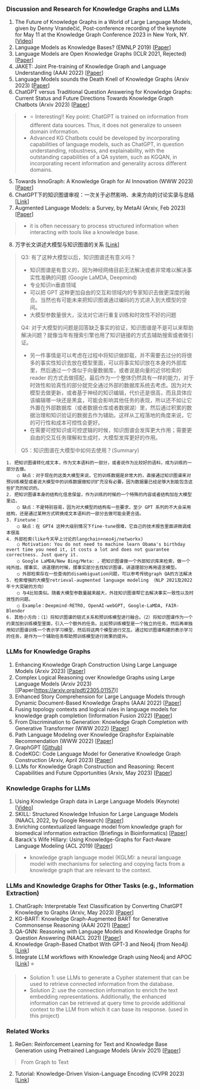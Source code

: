 ### Discussion and Research for Knowledge Graphs and LLMs
1. The Future of Knowledge Graphs in a World of Large Language Models, given by Denny Vrandečić, Post-conference recording of the keynote for May 11 at the Knowledge Graph Conference 2023 in New York, NY. [[Video](https://www.youtube.com/watch?v=WqYBx2gB6vA)]
2. Language Models as Knowledge Bases? (EMNLP 2019) [[Paper](https://aclanthology.org/D19-1250.pdf)]
3. Language Models are Open Knowledge Graphs (ICLR 2021, Rejected) [[Paper](https://openreview.net/forum?id=aRTRjVPkm-)]
4. JAKET: Joint Pre-training of Knowledge Graph and Language Understanding (AAAI 2022) [[Paper](https://ojs.aaai.org/index.php/AAAI/article/view/21417/21166)]
5. Language Models sounds the Death Knell of Knowledge Graphs (Arxiv 2023) [[Paper](https://arxiv.org/abs/2301.03980)]
6. ChatGPT versus Traditional Question Answering for Knowledge Graphs: Current Status and Future Directions Towards Knowledge Graph Chatbots (Arxiv 2023) [[Paper](https://arxiv.org/abs/2302.06466)]
> * ⭐ Interesting!! Key point: ChatGPT is trained on information from different data sources. Thus, it does not generalize to unseen domain information.
> * Advanced KG Chatbots could be developed by incorporating capabilities of language models, such as ChatGPT, in question understanding, robustness, and explainability, with the
outstanding capabilities of a QA system, such as KGQAN, in incorporating recent information and generality across different domains.
5. Towards InnoGraph: A Knowledge Graph for AI Innovation (WWW 2023) [[Paper](https://dl.acm.org/doi/pdf/10.1145/3543873.3587614)]
6. ChatGPT下的知识图谱审视：一次关于必然影响、未来方向的讨论实录与总结 [[Link](https://www.kuxai.com/article/814)]
7. Augmented Language Models: a Survey, by MetaAI (Arxiv, Feb 2023) [[Paper](https://arxiv.org/pdf/2302.07842.pdf)]
> * it is often necessary to process structured information when interacting with tools like a knowledge base.
8. 万字长文讲述大模型与知识图谱的关系 [[Link](https://zhuanlan.zhihu.com/p/626433991)]
> Q3: 有了这种大模型以后，知识图谱还有意义吗？
> * 知识图谱是有意义的，因为神经网络目前无法解决或者非常难以解决事实性准确的问题 (Google LaMDA, Deepmind)
> * 专业知识in垂直领域
> * 可以把 GPT 这种更加自由的交互和领域内的专家知识去做更深度的融合。当然也有可能未来把知识图谱通过编码的方式进入到大模型的空间。
> * 大模型参数量很大，没法对它进行重复训练和时效性不好的问题
> 
> Q4: 对于大模型的问题是回答缺乏事实的验证，知识图谱是不是可以来帮助解决问题？就像当年有搜索引擎也用了知识链接的方式去辅助搜索或者做引证。
> * 另一件事情是可以考虑在过程中将知识做卸载，并不需要去过分的将很多的事实性知识去放在模型里面，可以将事实知识放在本身的外部库里，然后通过一个类似于向量数据库，或者说是向量的近邻检索的 reader 的方式去做搭配，最后作为一个整体仍然具有一样的能力，对于时效性和验真性的部分就完全通过外部的数据库系统去考虑。因为对大模型去做更新，或者基于神经的知识编辑，代价还是很高，而且具体应该编辑哪一块还是黑盒，可能会影响其他任务的表现，所以还不如让它外置在外部数据库（或者数据仓库或者数据湖）里，然后通过积累的数据治理和知识验证的数据去作为辅助。这样从工程落地的角度来说，它的可行性和成本可控性会更好。
> * 在需要可控知识或可控逻辑的时候，知识图谱会发挥更大作用；需要更自由的交互任务理解和生成时，大模型发挥更好的作用。
> 
> Q5：知识图谱在大模型中如何去使用？(Summary)

	1. 把知识图谱转化成文本，作为文本语料的一部分，或者说作为比较好的语料，成为训练的一部分去做。
		○ 缺点：对于现在的这类大模型来说，它的训练数据是非常大的，直接通过知识图谱来对预训练模型或者说大模型中的训练数据做知识扩充没有必要。因为数据量已经足够大到能包含这些扩充的知识的。
	2. 把知识图谱本身的结构化信息保留，作为训练的时候的一个特殊的内容或者结构加在大模型里边，
		○ 缺点：不是特别容易，因为对大模型的结构有一些要求，至少 GPT 系列的不大会采用结构，还是通过某种方式转换成文本语料的一部分去做可能会更合适。
	3. Finetune：
		○ 缺点：在 GPT4 这种大级别情况下fine-tune很难，它自己的技术报告里面讲微调成本很高
	4. 外部检索(like今天早上讨论的langchain+neo4j/networkx)
		○ Motivation: You do not need to machine learn Obama's birthday evert time you need it, it costs a lot and does not guarantee correctness. Just query it.
		○ Google LaMDA/New Bing/Meta: ，把知识图谱做一个外部知识库来检索，做一个纯外挂。摆事实、讲道理的时候，摆事实部分去找知识图谱，讲道理部分再用语言模型。
		○ 外部检索存在一些查询的disambiguation问题，可以参考传统graph QA的方法解决
	5. 检索增强的大模型retrieval-augmented language modeling （NLP 2021及2022年十大突破的方向）
		○ 与4比较类似。随着大模型参数量越来越大，外挂知识图谱帮它去解决事实一致性以及时效性的问题。
		○ Example：Deepmind-RETRO, OpenAI-webGPT, Google-LaMDA, FAIR-Blender
	6. 其他小方向：（1）将知识图谱的链式关系和预训练模型进行融合。（2）将知识图谱作为一个约束加到训练模型里面，引入一个额外的任务。比如预训练模型是一个独立的任务，然后再单独用知识图谱训练一个表示学习模型，然后将这两个模型进行交互。通过知识图谱构建的表示学习的任务，是作为一个辅助任务帮助预训练模型进行效果的提升。

### LLMs for Knowledge Graphs
1. Enhancing Knowledge Graph Construction Using Large Language Models (Arxiv 2023) [[Paper](https://arxiv.org/pdf/2305.04676.pdf)]
2. Complex Logical Reasoning over Knowledge Graphs using Large Language Models (Arxiv 2023) [[Paper(https://arxiv.org/pdf/2305.01157)]
3. Enhanced Story Comprehension for Large Language Models through Dynamic Document-Based Knowledge Graphs (AAAI 2022) [[Paper](https://cdn.aaai.org/ojs/21286/21286-13-25299-1-2-20220628.pdf)]
4. Fusing topology contexts and logical rules in language models for knowledge graph completion (Information Fusion 2022) [[Paper](https://www.sciencedirect.com/science/article/pii/S1566253522001592)]
5. From Discrimination to Generation: Knowledge Graph Completion with Generative Transformer (WWW 2022) [[Paper](https://dl.acm.org/doi/pdf/10.1145/3487553.3524238)]
6. Path Language Modeling over Knowledge Graphsfor Explainable Recommendation (WWW 2022) [[Paper](https://dl.acm.org/doi/abs/10.1145/3485447.3511937)]
7. GraphGPT [[Github](https://github.com/varunshenoy/GraphGPT)]
8. CodeKGC: Code Language Model for Generative Knowledge Graph Construction (Arxiv, April 2023) [[Paper](https://arxiv.org/abs/2304.09048)]
9. LLMs for Knowledge Graph Construction and Reasoning: Recent Capabilities and Future Opportunities (Arxiv, May 2023) [[Paper](https://arxiv.org/pdf/2305.13168.pdf)]

### Knowledge Graphs for LLMs
1. Using Knowledge Graph data in Large Language Models (Keynote) [[Video](https://www.youtube.com/watch?v=SHHHJXwHeWM)]
2. SKILL: Structured Knowledge Infusion for Large Language Models (NAACL 2022, by Google Research) [[Paper](https://aclanthology.org/2022.naacl-main.113.pdf)]
3. Enriching contextualized language model from knowledge graph for biomedical information extraction (Briefings in Bioinformatics) [[Paper](https://academic.oup.com/bib/article/22/3/bbaa110/5854405)]
4. Barack's Wife Hillary: Using Knowledge-Graphs for Fact-Aware Language Modeling (ACL 2019) [[Paper](https://arxiv.org/pdf/1906.07241.pdf)]
> * knowledge graph language model (KGLM): a neural language model with mechanisms for selecting and copying facts from a knowledge graph that are relevant to the context.

### LLMs and Knowledge Graphs for Other Tasks (e.g., Information Extraction)
1. ChatGraph: Interpretable Text Classification by Converting ChatGPT Knowledge to Graphs (Arxiv, May 2023) [[Paper](https://arxiv.org/pdf/2305.03513.pdf)]
2. KG-BART: Knowledge Graph-Augmented BART for Generative Commonsense Reasoning (AAAI 2021) [[Paper](https://ojs.aaai.org/index.php/AAAI/article/view/16796)]
3. QA-GNN: Reasoning with Language Models and Knowledge Graphs for Question Answering (NAACL 2021) [[Paper](https://aclanthology.org/2021.naacl-main.45/)]
4. Knowledge Graph-Based Chatbot With GPT-3 and Neo4j (from Neo4j) [[Link](https://neo4j.com/developer-blog/knowledge-graph-based-chatbot-with-gpt-3-and-neo4j/)]
5. Integrate LLM workflows with Knowledge Graph using Neo4j and APOC [[Link](https://towardsdatascience.com/integrate-llm-workflows-with-knowledge-graph-using-neo4j-and-apoc-27ef7e9900a2)] ⭐
> * Solution 1: use LLMs to generate a Cypher statement that can be used to retrieve connected information from the database.
> * Solution 2: use the connection information to enrich the text embedding representations. Additionally, the enhanced information can be retrieved at query time to provide additional context to the LLM from which it can base its response. (used in this project)

### Related Works
1. ReGen: Reinforcement Learning for Text and Knowledge Base Generation using Pretrained Language Models (Arxiv 2021) [[Paper](https://arxiv.org/pdf/2108.12472.pdf)]
> From Graph to Text
2. Tutorial: Knowledge-Driven Vision-Language Encoding (CVPR 2023) [[Link](https://blender.cs.illinois.edu/tutorial/KnowledgeVLP/)]




